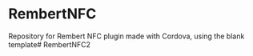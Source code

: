 # RembertNFC

Repository for Rembert NFC plugin made with Cordova, using the blank template# RembertNFC2
